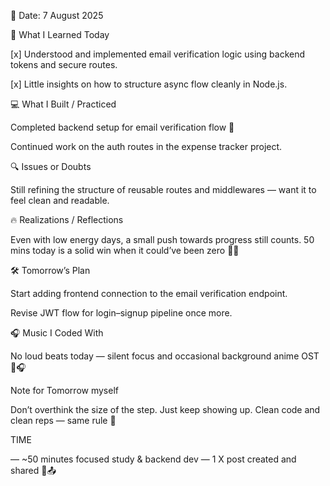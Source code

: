 📅 Date: 7 August 2025

🧠 What I Learned Today

[x] Understood and implemented email verification logic using backend tokens and secure routes.

[x] Little insights on how to structure async flow cleanly in Node.js.

💻 What I Built / Practiced

Completed backend setup for email verification flow 🔐

Continued work on the auth routes in the expense tracker project.

🔍 Issues or Doubts

Still refining the structure of reusable routes and middlewares — want it to feel clean and readable.

🔥 Realizations / Reflections

Even with low energy days, a small push towards progress still counts. 50 mins today is a solid win when it could’ve been zero 💪✨

🛠 Tomorrow’s Plan

Start adding frontend connection to the email verification endpoint.

Revise JWT flow for login–signup pipeline once more.

🎧 Music I Coded With

No loud beats today — silent focus and occasional background anime OST 👀🎧

Note for Tomorrow myself

Don’t overthink the size of the step. Just keep showing up. Clean code and clean reps — same rule 🔄

TIME

— ~50 minutes focused study & backend dev — 1 X post created and shared 🧠📤